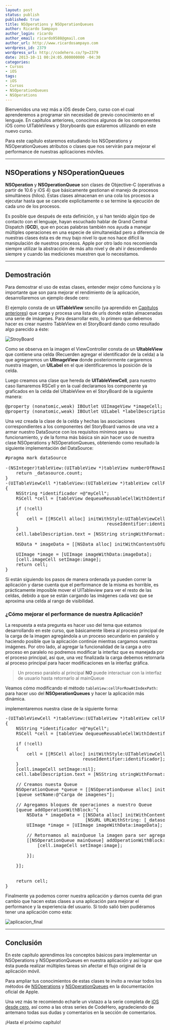 ```yaml
---
layout: post
status: publish
published: true
title: NSOperations y NSOperationQueues
author: Ricardo Sampayo
author_login: ricardo
author_email: ricardo9588@gmail.com
author_url: http://www.ricardosampayo.com
wordpress_id: 2379
wordpress_url: http://codehero.co/?p=2379
date: 2013-10-11 00:24:05.000000000 -04:30
categories:
- Cursos
- iOS
tags:
- iOS
- Cursos
- NSOperationQueues
- NSOperations
---
```

<p>Bienvenidos una vez más a iOS desde Cero, curso con el cual aprenderemos a programar sin necesidad de previo conocimiento en el lenguaje. En capítulos anteriores, conocimos algunos de los componentes iOS como UITableViews y Storyboards que estaremos utilizando en este nuevo curso.</p>

<p>Para este capítulo estaremos estudiando los NSOperations y NSOperationQueues atributos o clases que nos servirán para mejorar el performance de nuestras aplicaciones móviles.</p>

<hr />

<h2>NSOperations y NSOperationQueues</h2>

<p><strong>NSOperation</strong> y <strong>NSOperationQueue</strong> son clases de Objective-C (operativas a partir de 10.6 y iOS 4) que básicamente gestionan el manejo de procesos simultáneos (hilos). Estas clases almacenan en una cola los procesos a ejecutar hasta que se cancele explícitamente o se termine la ejecución de cada uno de los procesos.</p>

<p>Es posible que después de esta definición, y si han tenido algún tipo de contacto con el lenguaje, hayan escuchado hablar de Grand Central Dispatch (<strong>GCD</strong>), que en pocas palabras también nos ayuda a manejar múltiples operaciones en una especie de simultaneidad pero a diferencia de nuestras clases ésta es de muy bajo nivel lo que nos hace difícil la manipulación de nuestros procesos. Apple por otro lado nos recomienda siempre utilizar la abstracción de más alto nivel y de ahí ir descendiendo siempre y cuando las mediciones muestren que lo necesitamos.</p>

<hr />

<h2>Demostración</h2>

<p>Para demostrar el uso de estas clases, entender mejor cómo funciona y lo importante que son para mejorar el rendimiento de la aplicación, desarrollaremos un ejemplo desde cero:</p>

<p>El ejemplo consta de un <strong>UITableView</strong> sencillo (ya aprendido en <a href="http://codehero.co/ios-desde-cero-table-views-uitableview/">Capítulos anteriores</a>) que carga y procesa una lista de urls donde están almacenadas una serie de imágenes. Para desarrollar esto, lo primero que debemos hacer es crear nuestro TableView en el StoryBoard dando como resultado algo parecido a éste:</p>

<p><img src="http://i.imgur.com/ovFggfi.png?1" alt="StroyBoard" /></p>

<p>Como se observa en la imagen el ViewController consta de un <strong>UItableView</strong> que contiene una celda (Recuerden agregar el identificador de la celda) a la que agregaremos un <strong>UIImageView</strong> donde posteriormente cargaremos nuestra imagen, un <strong>UILabel</strong> en el que identificaremos la posición de la celda.</p>

<p>Luego creamos una clase que hereda de <strong>UITableViewCell</strong>, para nuestro caso llamaremos RSCell y en la cual declaramos los componente ya graficados en la celda del UItableView en el StoryBoard de la siguiente manera:</p>

<pre>@property (nonatomic,weak) IBOutlet UIImageView *imageCell;
@property (nonatomic,weak) IBOutlet UILabel *labelDescription;
</pre>

<p>Una vez creada la clase de la celda y hechas las asociaciones correspondientes a los componentes del StoryBoard vamos de una vez a armar nuestro DataSource con los requisitos mínimos para su funcionamiento, y de la forma más básica sin aún hacer uso de nuestra clase NSOperations y NSOperationQueues, obteniendo como resultado la siguiente implementación del DataSource:</p>

<pre>#pragma mark dataSource

-(NSInteger)tableView:(UITableView *)tableView numberOfRowsInSection:(NSInteger)section{
    return _datasource.count;
}
-(UITableViewCell *)tableView:(UITableView *)tableView cellForRowAtIndexPath:(NSIndexPath *)indexPath
{
    NSString *identificador =@"myCell";
    RSCell *cell = [tableView dequeueReusableCellWithIdentifier:identificador];
    
    if (!cell)
    {
        cell = [[RSCell alloc] initWithStyle:UITableViewCellStyleDefault
                                      reuseIdentifier:identificador];
    }
    cell.labelDescription.text = [NSString stringWithFormat:@"position %i",indexPath.row];
    
    NSData * imageData = [[NSData alloc] initWithContentsOfURL: [NSURL URLWithString: [_datasource objectAtIndex:indexPath.row]]];

    UIImage *image = [UIImage imageWithData:imageData];
    [cell.imageCell setImage:image];
    return cell;
}
</pre>

<p>Si están siguiendo los pasos de manera ordenada ya pueden correr la aplicación y darse cuenta que el performance de la misma es horrible, es prácticamente imposible mover el UITableview para ver el resto de las celdas, debido a que se están cargando las imágenes cada vez que se aproxima una celda al rango de visibilidad.</p>

<h3>¿Cómo mejorar el performance de nuestra Aplicación?</h3>

<p>La respuesta a esta pregunta es hacer uso del tema que estamos desarrollando en este curso, que básicamente libera al proceso principal de la carga de la imagen agregándola a un proceso secundario en paralelo y haciendo posible que la aplicación continúe mientras cargamos nuestras imágenes. Por otro lado, al agregar la funcionalidad de la carga a otro proceso en paralelo no podremos modificar la interfaz que es manejada por el proceso principal, así que, una vez finalizada la carga debemos retornarla al proceso principal para hacer modificaciones en la interfaz gráfica.</p>

<blockquote>
  <p>Un proceso paralelo al principal <strong>NO</strong> puede interactuar con la interfaz de usuario hasta retornarlo al mainQueue</p>
</blockquote>

<p>Veamos cómo modificando el método <code>tableView:cellForRowAtIndexPath:</code> para hacer uso del <strong>NSOperationQueues</strong> y hacer la aplicación más dinámica.</p>

<p>implementaremos nuestra clase de la siguiente forma:</p>

<pre>-(UITableViewCell *)tableView:(UITableView *)tableView cellForRowAtIndexPath:(NSIndexPath *)indexPath
{
    NSString *identificador =@"myCell";
    RSCell *cell = [tableView dequeueReusableCellWithIdentifier:identificador];
    
    if (!cell)
    {
        cell = [[RSCell alloc] initWithStyle:UITableViewCellStyleDefault
                             reuseIdentifier:identificador];
    }
    [cell.imageCell setImage:nil];
    cell.labelDescription.text = [NSString stringWithFormat:@"position %i",indexPath.row];
    
    // Creamos nuesta Queue
    NSOperationQueue *queue = [[NSOperationQueue alloc] init];
    [queue setName:@"Carga de imagenes"];
    
    // Agregamos bloques de operaciones a nuestro Queue
    [queue addOperationWithBlock:^{
        NSData * imageData = [[NSData alloc] initWithContentsOfURL:
                              [NSURL URLWithString: [_datasource objectAtIndex:indexPath.row]]];
        UIImage *image = [UIImage imageWithData:imageData];
        
        // Retornamos al mainQueue la imagen para ser agregada a la celda
        [[NSOperationQueue mainQueue] addOperationWithBlock:^{
            [cell.imageCell setImage:image];
            
        }];
        
    }];
    
    
    return cell;
}
</pre>

<p>Finalmente ya podemos correr nuestra aplicación y darnos cuenta del gran cambio que hacen estas clases a una aplicación para mejorar el performance y la experiencia del usuario. Si todo salió bien pudiéramos tener una aplicación como esta:</p>

<p><img src="http://i.imgur.com/x4rNZ9Z.png?1" alt="aplicacion_final" /></p>

<hr />

<h2>Conclusión</h2>

<p>En este capítulo aprendimos los conceptos básicos para implementar un NSOperations y NSOperationQueues en nuestra aplicación y así lograr que ésta pueda realizar múltiples tareas sin afectar el flujo original de la aplicación móvil.</p>

<p>Para ampliar tus conocimientos de estas clases te invito a revisar todos los métodos de <a href="https://developer.apple.com/library/mac/documentation/Cocoa/Reference/NSOperation_class/Reference/Reference.html">NSOperations</a> y <a href="https://developer.apple.com/library/ios/documentation/cocoa/reference/NSOperationQueue_class/Reference/Reference.html">NSOperationQueues</a> en la documentación oficial de Apple.</p>

<p>Una vez más te recomiendo echarle un vistazo a la serie completa de <a href="http://codehero.co/series/ios-desde-cero/">iOS desde cero</a>, así como a las otras series de CodeHero, agradeciendo de antemano todas sus dudas y comentarios en la sección de comentarios.</p>

<p>¡Hasta el próximo capítulo!</p>
